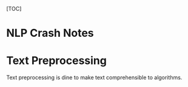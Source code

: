 [TOC]

# NLP Crash Notes

# Text Preprocessing

Text preprocessing is dine to make text comprehensible to algorithms. 